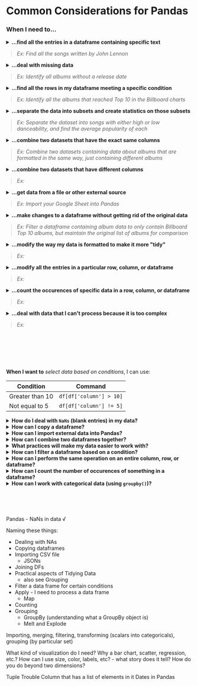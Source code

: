 # Common Considerations for Pandas

### When I need to…
<details>
<summary>
<b>…find all the entries in a dataframe containing specific text</b><br>
<blockquote style="margin-left: 13px;"><i>Ex: Find all the songs written by John Lennon</i></blockquote>
</summary>
<ul>
    <li>See Pandas <a href="">filter</a></li>
</ul>
</details>

<details>
<summary>
<b>…deal with missing data</b><br>
<blockquote style="margin-left: 13px;"><i>Ex: Identify all albums without a release date</i></blockquote>
</summary>
<ul>
    <li>See Pandas <a href="">.isna()</a> for checking whether a cell is empty</li>
    <li>See Pandas <a href="">filter</a> for removing rows based on information about the row</li>
    <li>See Pandas <a href="">.fillna()</a> for replacing missing information with something more meaningful<br>
    <blockquote><i>Ex: Replace </i><code>NaN</code><i> with </i><code>"unreleased"</code><i> for albums without a release date</i></blockquote>
</ul>
</details>

<details>
<summary>
<b>…find all the rows in my dataframe meeting a specific condition</b><br>
<blockquote style="margin-left: 13px;"><i>Ex: Identify all the albums that reached Top 10 in the Billboard charts</i></blockquote>
</summary>
<ul>
    <li>See Pandas <a href="">filter</a> for removing rows based on information about the row</li>
</ul>
</details>

<details>
<summary>
<b>…separate the data into subsets and create statistics on those subsets</b><br>
<blockquote style="margin-left: 13px;"><i>Ex: Separate the dataset into songs with either high or low danceability, and find the average popularity of each</i></blockquote>
</summary>
<ul>
    <li>See Pandas <a href="">groupby</a> for separating a dataset into several groups based on certain criteria, then applying a function to each group independently<br>
<pre><code># Example code here?
</code></pre></li>
</ul>
</details>

<details>
<summary>
<b>…combine two datasets that have the exact same columns</b><br>
<blockquote style="margin-left: 13px;"><i>Ex: Combine two datasets containing data about albums that are formatted in the same way, just containing different albums</i></blockquote>
</summary>
<ul>
    <li>See Pandas <a href="">concatenate</a> for combining two datasets with the same columns<br>
<pre><code># Example code here?
</code></pre></li>
</ul>
</details>

<details>
<summary>
<b>…combine two datasets that have different columns</b><br>
<blockquote style="margin-left: 13px;"><i>Ex:</i></blockquote>
</summary>
<ul>
    <li>See Pandas <a href="">[merging option 1]</a> for combining two datasets with the mostly different columns<br>
<pre><code># Example code here?
</code></pre></li>
</ul>
</details>

<details>
<summary>
<b>…get data from a file or other external source</b><br>
<blockquote style="margin-left: 13px;"><i>Ex: Import your Google Sheet into Pandas</i></blockquote>
</summary>
<ul>
    <li>See Pandas <a href="">[link to topic]</a> for [description of using topic]<br>
<pre><code># Example code here?
</code></pre></li>
</ul>
</details>

<details>
<summary>
<b>…make changes to a dataframe without getting rid of the original data</b><br>
<blockquote style="margin-left: 13px;"><i>Ex: Filter a dataframe containing album data to only contain Billboard Top 10 albums, but maintain the original list of albums for comparison</i></blockquote>
</summary>
<ul>
    <li>See Pandas <a href="">[link to topic about copying]</a> for [description of using topic]<br>
<pre><code># Example code here?
</code></pre></li>
</ul>
</details>

<details>
<summary>
<b>…modify the way my data is formatted to make it more "tidy"</b><br>
<blockquote style="margin-left: 13px;"><i>Ex: </i></blockquote>
</summary>
<ul>
    <li>See Pandas <a href="">[link to topic]</a> for [description of using topic]<br>
<pre><code># Example code here?
</code></pre></li>
</ul>
</details>

<details>
<summary>
<b>…modify all the entries in a particular row, column, or dataframe</b><br>
<blockquote style="margin-left: 13px;"><i>Ex: </i></blockquote>
</summary>
<ul>
    <li>See Pandas <a href="">[link to topic]</a> for [description of using topic]<br>
<pre><code># Example code here?
</code></pre></li>
</ul>
</details>

<details>
<summary>
<b>…count the occurences of specific data in a row, column, or dataframe</b><br>
<blockquote style="margin-left: 13px;"><i>Ex: </i></blockquote>
</summary>
<ul>
    <li>See Pandas <a href="">[link to topic]</a> for [description of using topic]<br>
<pre><code># Example code here?
</code></pre></li>
</ul>
</details>

<details>
<summary>
<b>…deal with data that I can't process because it is too complex</b><br>
<blockquote style="margin-left: 13px;"><i>Ex: </i></blockquote>
</summary>
<ul>
    <li>See Pandas <a href="">[link to topic]</a> for [description of using topic]<br>
<pre><code># Example code here?
</code></pre></li>
</ul>
</details>

<br><br><br><br>

**When I want to** *select data based on conditions*, I can use:

| Condition          | Command                                  |
|--------------------|------------------------------------------|
| Greater than 10    | `df[df['column'] > 10]`                  |
| Not equal to 5     | `df[df['column'] != 5]`                  |


<details>
<summary><b>How do I deal with <code>NaNs</code> (blank entries) in my data?</b></summary>
<ul>
    <li>To do</li>
</ul>
</details>

<details>
<summary><b>How can I copy a dataframe?</b></summary>
<ul>
    <li>To do</li>
</ul>
</details>

<details>
<summary><b>How can I import external data into Pandas?</b></summary>
<ul>
    <li>To do</li>
</ul>
</details>

<details>
<summary><b>How can I combine two dataframes together?</b></summary>
<ul>
    <li>Joining</li>
    <li>Merging</li>
</ul>
</details>

<details>
<summary><b>What practices will make my data easier to work with?</b></summary>
<ul>
    <li>To do</li>
</ul>
</details>

<details>
<summary><b>How can I filter a dataframe based on a condition?</b></summary>
<ul>
    <li>To do</li>
</ul>
</details>

<details>
<summary><b>How can I perform the same operation on an entire column, row, or dataframe?</b></summary>
<ul>
    <li>To do</li>
</ul>
</details>

<details>
<summary><b>How can I count the number of occurences of something in a dataframe?</b></summary>
<ul>
    <li>To do</li>
</ul>
</details>

<details>
<summary><b>How can I work with categorical data (using <code>groupby()</code>)?</b></summary>
<ul>
    <li>To do</li>
</ul>
</details>

<br><br><br>

Pandas - NaNs in data √

Naming these things:
* Dealing with NAs
* Copying dataframes
* Importing CSV file
    * JSONs
* Joining DFs
* Practical aspects of Tidying Data
    * also see Grouping
* Filter a data frame for certain conditions
* Apply - I need to process a data frame
    * Map
* Counting
* Grouping
    * GroupBy (understanding what a GroupBy object is)
    * Melt and Explode

Importing, merging, filtering, transforming (scalars into categoricals), grouping (by particular set)

What kind of visualization do I need?
Why a bar chart, scatter, regression, etc.?
How can I use size, color, labels, etc? - what story does it tell?
How do you do beyond two dimensions?

Tuple Trouble
Column that has a list of elements in it
Dates in Pandas